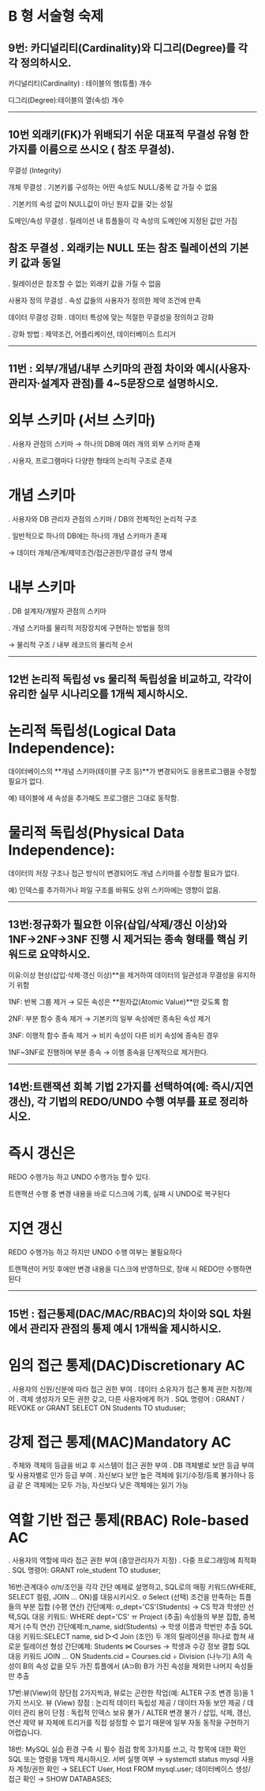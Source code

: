 # B 형 서술형 숙제



## 9번: 카디널리티(Cardinality)와 디그리(Degree)를 각각 정의하시오.


카디널리티(Cardinality) : 테이블의 행(튜플) 개수

디그리(Degree):테이블의 열(속성) 개수

---

## 10번 외래키(FK)가 위배되기 쉬운 대표적 무결성 유형 한 가지를 이름으로 쓰시오 ( 참조 무결성).


무결성 (Integrity)

개체 무결성 . 기본키를 구성하는 어떤 속성도 NULL/중복 값 가질 수 없음

. 기본키의 속성 값이 NULL값이 아닌 원자 값을 갖는 성질

도메인/속성 무결성 . 릴레이션 내 튜플들이 각 속성의 도메인에 지정된 값만 가짐

## 참조 무결성 . 외래키는 NULL 또는 참조 릴레이션의 기본키 값과 동일


. 릴레이션은 참조할 수 없는 외래키 값을 가질 수 없음

사용자 정의 무결성 . 속성 값들의 사용자가 정의한 제약 조건에 만족

데이터 무결성 강화 . 데이터 특성에 맞는 적절한 무결성을 정의하고 강화

. 강화 방법 : 제약조건, 어플리케이션, 데이터베이스 트리거

---

## 11번 : 외부/개념/내부 스키마의 관점 차이와 예시(사용자·관리자·설계자 관점)를 4~5문장으로 설명하시오.


# 외부 스키마 (서브 스키마)

. 사용자 관점의 스키마 → 하나의 DB에 여러 개의 외부 스키마 존재

. 사용자, 프로그램마다 다양한 형태의 논리적 구조로 존재
# 개념 스키마

. 사용자와 DB 관리자 관점의 스키마 / DB의 전체적인 논리적 구조

. 일반적으로 하나의 DB에는 하나의 개념 스키마가 존재

→ 데이터 개체/관계/제약조건/접근권한/무결성 규칙 명세

# 내부 스키마

. DB 설계자/개발자 관점의 스키마

. 개념 스키마를 물리적 저장장치에 구현하는 방법을 정의

→ 물리적 구조 / 내부 레코드의 물리적 순서

---

## 12번 논리적 독립성 vs 물리적 독립성을 비교하고, 각각이 유리한 실무 시나리오를 1개씩 제시하시오.


# 논리적 독립성(Logical Data Independence):

데이터베이스의 **개념 스키마(테이블 구조 등)**가 변경되어도 응용프로그램을 수정할 필요가 없다.

예) 테이블에 새 속성을 추가해도 프로그램은 그대로 동작함.

# 물리적 독립성(Physical Data Independence):

데이터의 저장 구조나 접근 방식이 변경되어도 개념 스키마를 수정할 필요가 없다.

예) 인덱스를 추가하거나 파일 구조를 바꿔도 상위 스키마에는 영향이 없음.

---

## 13번:정규화가 필요한 이유(삽입/삭제/갱신 이상)와 1NF→2NF→3NF 진행 시 제거되는 종속 형태를 핵심 키워드로 요약하시오. 


이유:이상 현상(삽입·삭제·갱신 이상)**을 제거하여 데이터의 일관성과 무결성을 유지하기 위함

1NF: 반복 그룹 제거 → 모든 속성은 **원자값(Atomic Value)**만 갖도록 함

2NF: 부분 함수 종속 제거 → 기본키의 일부 속성에만 종속된 속성 제거

3NF: 이행적 함수 종속 제거 → 비키 속성이 다른 비키 속성에 종속된 경우

1NF~3NF로 진행하며 부분 종속 → 이행 종속을 단계적으로 제거한다.

---

## 14번:트랜잭션 회복 기법 2가지를 선택하여(예: 즉시/지연 갱신), 각 기법의 REDO/UNDO 수행 여부를 표로 정리하시오.


# 즉시 갱신은

REDO 수행가능 하고 UNDO 수행가능 할수 있다.

트랜잭션 수행 중 변경 내용을 바로 디스크에 기록, 실패 시 UNDO로 복구된다

# 지연 갱신 

REDO 수행가능 하고 하지만 UNDO 수행 여부는 불필요하다 

트랜잭션이 커밋 후에만 변경 내용을 디스크에 반영하므로, 장애 시 REDO만 수행하면 된다

---

## 15번 : 접근통제(DAC/MAC/RBAC)의 차이와 SQL 차원에서 관리자 관점의 통제 예시 1개씩을 제시하시오.
# 임의 접근 통제(DAC)Discretionary AC
. 사용자의 신원/신분에 따라 접근 권한 부여
. 데이터 소유자가 접근 통제 권한 지정/제어
. 객체 생성자가 모든 권한 갖고, 다른 사용자에게 허가
. SQL 명령어 : GRANT / REVOKE	or GRANT SELECT ON Students TO studuser;
# 강제 접근 통제(MAC)Mandatory AC
. 주체와 객체의 등급을 비교 후 시스템이 접근 권한 부여
. DB 객체별로 보안 등급 부여 및 사용자별로 인가 등급 부여
. 자신보다 보안 높은 객체에 읽기/수정/등록 불가하나 등급 같
은 객체에는 모두 가능, 자신보다 낮은 객체에는 읽기 가능
# 역할 기반 접근 통제(RBAC) Role-based AC
. 사용자의 역할에 따라 접근 권한 부여 (중앙관리자가 지정)
. 다중 프로그래밍에 최적화
. SQL 명령어: GRANT role_student TO studuser;

16번:관계대수 σ/π/조인을 각각 간단 예제로 설명하고, SQL로의 매핑 키워드(WHERE, SELECT 컬럼, JOIN … ON)를 대응시키시오.
σ Select (선택) 조건을 만족하는 튜플들의 부분 집합 (수평 연산)   간단예제: σ_dept='CS'(Students) → CS 학과 학생만 선택,SQL 대응 키워드: WHERE dept='CS'
ㅠ Project (추출) 속성들의 부분 집합, 중복 제거 (수직 연산)	간단예제:π_name, sid(Students) → 학생 이름과 학번만 추출 SQL 대응 키워드:SELECT name, sid
▷◁ Join (조인) 두 개의 릴레이션을 하나로 합쳐 새로운 릴레이션 형성 간단예제: Students ⋈ Courses → 학생과 수강 정보 결합 SQL 대응 키워드 JOIN ... ON Students.cid = Courses.cid
÷ Division (나누기)
A의 속성이 B의 속성 값을 모두 가진 튜플에서 (A⊃B)
B가 가진 속성을 제외한 나머지 속성들만 추출

17번:뷰(View)의 장단점 2가지씩과, 뷰로는 곤란한 작업(예: ALTER 구조 변경 등)을 1가지 쓰시오.
뷰 (View)
장점 : 논리적 데이터 독립성 제공 / 데이터 자동 보안 제공 / 데이터 관리 용이
단점 : 독립적 인덱스 보유 불가 / ALTER 변경 불가 / 삽입, 삭제, 갱신, 연산 제약
뷰 자체에 트리거를 직접 설정할 수 없기 때문에 일부 자동 동작을 구현하기 어렵습니다.

18번: MySQL 실습 환경 구축 시 필수 점검 항목 3가지를 쓰고, 각 항목에 대한 확인 SQL 또는 명령을 1개씩 제시하시오.
서버 실행 여부 → systemctl status mysql
사용자 계정/권한 확인 → SELECT User, Host FROM mysql.user;
데이터베이스 생성/접근 확인 → SHOW DATABASES;
